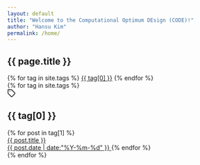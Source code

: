 ```yaml
---
layout: default
title: "Welcome to the Computational Optimum DEsign (CODE)!"
author: "Hansu Kim"
permalink: /home/
---
```

   
<div class="tags">
  <div class="tags-header">
    <h2 class="tags-header-title">{{ page.title }}</h2>
    <div class="tags-header-line"></div>
  </div>
  <div class="tags-clouds">
    {% for tag in site.tags %}
    <a href="#{{ tag[0] }}">{{ tag[0] }}</a>
    {% endfor %}
  </div>
  {% for tag in site.tags %}
  <div class="tags-item" id="{{ tag[0] }}">
    <svg
      class="tags-item-icon"
      xmlns="http://www.w3.org/2000/svg"
      width="20"
      height="20"
      viewBox="0 0 24 24"
      fill="none"
      stroke="currentColor"
      stroke-width="2"
      stroke-linecap="round"
      stroke-linejoin="round"
      class="feather feather-tag"
    >
      <path
        d="M20.59 13.41l-7.17 7.17a2 2 0 0 1-2.83 0L2 12V2h10l8.59 8.59a2 2 0 0 1 0 2.82z"
      ></path>
      <line x1="7" y1="7" x2="7.01" y2="7"></line>
    </svg>
    <h2 class="tags-item-label">{{ tag[0] }}</h2>
    {% for post in tag[1] %}
    <a class="tags-post" href="{{ post.url | prepend: site.baseurl }}">
      <div>
        <span class="tags-post-title">{{ post.title }}</span>
        <div class="tags-post-line"></div>
      </div>
      <span class="tags-post-meta">
        <time datetime="{{ post.date }}">
          {{ post.date | date:"%Y-%m-%d" }}
        </time>
      </span>
    </a>
    {% endfor %}
  </div>
  {% endfor %}
</div>
